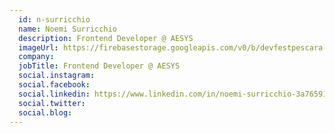 ```yaml
---
  id: n-surricchio
  name: Noemi Surricchio
  description: Frontend Developer @ AESYS
  imageUrl: https://firebasestorage.googleapis.com/v0/b/devfestpescara-2023.appspot.com/o/speakers%2Fn-surricchio.jpeg?alt=media&token=d8693b86-7ce6-4449-9b12-7e33a703c429
  company: 
  jobTitle: Frontend Developer @ AESYS
  social.instagram: 
  social.facebook: 
  social.linkedin: https://www.linkedin.com/in/noemi-surricchio-3a7659199/
  social.twitter: 
  social.blog: 
---
```

